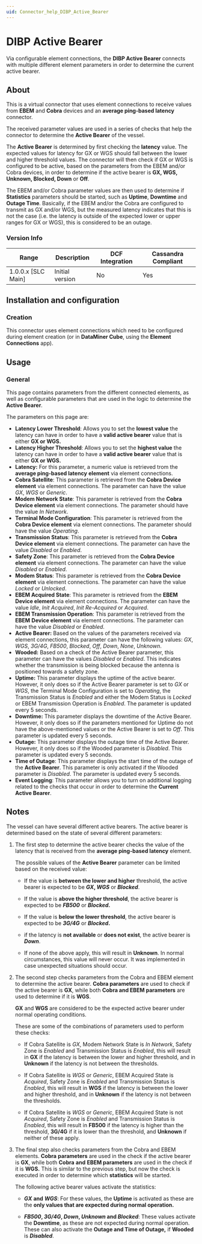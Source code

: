 ```yaml
---
uid: Connector_help_DIBP_Active_Bearer
---
```


# DIBP Active Bearer

Via configurable element connections, the **DIBP Active Bearer** connects with multiple different element parameters in order to determine the current active bearer.

## About

This is a virtual connector that uses element connections to receive values from **EBEM** and **Cobra** devices and an **average ping-based latency** connector.

The received parameter values are used in a series of checks that help the connector to determine the **Active Bearer** of the vessel.

The **Active Bearer** is determined by first checking the **latency** value. The expected values for latency for GX or WGS should fall between the lower and higher threshold values. The connector will then check if GX or WGS is configured to be active, based on the parameters from the EBEM and/or Cobra devices, in order to determine if the active bearer is **GX, WGS, Unknown, Blocked, Down** or **Off**.

The EBEM and/or Cobra parameter values are then used to determine if **Statistics** parameters should be started, such as **Uptime**, **Downtime** and **Outage Time**. Basically, if the EBEM and/or the Cobra are configured to transmit as GX and/or WGS, but the measured latency indicates that this is not the case (i.e. the latency is outside of the expected lower or upper ranges for GX or WGS), this is considered to be an outage.

### Version Info

| Range | Description | DCF Integration | Cassandra Compliant |
|----------------------|-----------------|---------------------|-------------------------|
| 1.0.0.x \[SLC Main\] | Initial version | No                  | Yes                     |

## Installation and configuration

### Creation

This connector uses element connections which need to be configured during element creation (or in **DataMiner Cube**, using the **Element Connections** app).

## Usage

### General

This page contains parameters from the different connected elements, as well as configurable parameters that are used in the logic to determine the **Active Bearer**.

The parameters on this page are:

- **Latency Lower Threshold**: Allows you to set the **lowest value** the latency can have in order to have a **valid active bearer** value that is either **GX or WGS.**
- **Latency Higher Threshold**: Allows you to set the **highest value** the latency can have in order to have a **valid active bearer** value that is either **GX or WGS.**
- **Latency:** For this parameter, a numeric value is retrieved trom the **average ping-based latency** **element** via element connections.
- **Cobra Satellite**: This parameter is retrieved from the **Cobra Device element** via element connections. The parameter can have the value *GX*, *WGS* or *Generic*.
- **Modem Network State**: This parameter is retrieved from the **Cobra Device element** via element connections. The parameter should have the value *In Network*.
- **Terminal Mode Configuration**: This parameter is retrieved from the **Cobra Device element** via element connections. The parameter should have the value *Operating*.
- **Transmission** **Status**: This parameter is retrieved from the **Cobra Device element** via element connections. The parameter can have the value *Disabled* or *Enabled*.
- **Safety Zone**: This parameter is retrieved from the **Cobra Device element** via element connections. The parameter can have the value *Disabled* or *Enabled*.
- **Modem Status**: This parameter is retrieved from the **Cobra Device element** via element connections. The parameter can have the value *Locked* or *Unlocked*.
- **EBEM Acquired State**: This parameter is retrieved from the **EBEM Device element** via element connections. The parameter can have the value *Idle*, *Init Acquired*, *Init Re-Acquired* or *Acquired*.
- **EBEM Transmission Operation**: This parameter is retrieved from the **EBEM** **Device element** via element connections. The parameter can have the value *Disabled* or *Enabled*.
- **Active Bearer:** Based on the values of the parameters received via element connections, this parameter can have the following values: *GX*, *WGS*, *3G/4G*, *FB500*, *Blocked*, *Off*, *Down*, *None*, *Unknown*.
- **Wooded:** Based on a check of the Active Bearer parameter, this parameter can have the values *Disabled* or *Enabled*. This indicates whether the transmission is being blocked because the antenna is positioned towards a safety zone.
- **Uptime:** This parameter displays the uptime of the active bearer. However, it only does so if the Active Bearer parameter is set to *GX* or *WGS*, the Terminal Mode Configuration is set to *Operating*, the Transmission Status is *Enabled* and either the Modem Status is *Locked* or EBEM Transmission Operation is *Enabled*. The parameter is updated every 5 seconds.
- **Downtime:** This parameter displays the downtime of the Active Bearer. However, it only does so if the parameters mentioned for Uptime do not have the above-mentioned values or the Active Bearer is set to *Off*. This parameter is updated every 5 seconds.
- **Outage:** This parameter displays the outage time of the Active Bearer. However, it only does so if the Wooded parameter is *Disabled*. This parameter is updated every 5 seconds.
- **Time of Outage**: This parameter displays the start time of the outage of the **Active Bearer**. This parameter is only activated if the Wooded parameter is *Disabled*. The parameter is updated every 5 seconds.
- **Event Logging**: This parameter allows you to turn on additional logging related to the checks that occur in order to determine the **Current Active Bearer**.

## Notes

The vessel can have several different active bearers. The active bearer is determined based on the state of several different parameters:

1. The first step to determine the active bearer checks the value of the latency that is received from the **average ping-based latency** element.

   The possible values of the **Active Bearer** parameter can be limited based on the received value:

   - If the value is **between the lower and higher** threshold, the active bearer is expected to be ***GX*, *WGS*** or ***Blocked***.

   - If the value is **above the higher threshold**, the active bearer is expected to be ***FB500*** or ***Blocked*.**

   - If the value is **below the lower threshold**, the active bearer is expected to be ***3G/4G*** or ***Blocked*.**

   - if the latency is **not available** or **does not exist**, the active bearer is ***Down***.

   - If none of the above apply, this will result in **Unknown**. In normal circumstances, this value will never occur. It was implemented in case unexpected situations should occur.

1. The second step checks parameters from the Cobra and EBEM element to determine the active bearer. **Cobra parameters** are used to check if the active bearer is **GX**, while both **Cobra and EBEM parameters** are used to determine if it is **WGS**.

   **GX** and **WGS** are considered to be the expected active bearer under normal operating conditions.

   These are some of the combinations of parameters used to perform these checks:

   - If Cobra Satellite is *GX*, Modem Network State is *In Network*, Safety Zone is *Enabled* and Transmission Status is *Enabled*, this will result in **GX** if the latency is between the lower and higher threshold, and in **Unknown** if the latency is not between the thresholds.

   - If Cobra Satellite is *WGS* or *Generic*, EBEM Acquired State is *Acquired*, Safety Zone is *Enabled* and Transmission Status is *Enabled*, this will result in **WGS** if the latency is between the lower and higher threshold, and in **Unknown** if the latency is not between the thresholds.

   - If Cobra Satellite is *WGS* or *Generic*, EBEM Acquired State is not *Acquired*, Safety Zone is *Enabled* and Transmission Status is *Enabled*, this will result in **FB500** if the latency is higher than the threshold, **3G/4G** if it is lower than the threshold, and **Unknown** if neither of these apply.

1. The final step also checks parameters from the Cobra and EBEM elements. **Cobra** **parameters** are used in the check if the active bearer is **GX**, while both **Cobra** **and** **EBEM parameters** are used in the check if it is **WGS.** This is similar to the previous step, but now the check is executed in order to determine which **statistics** will be started.

   The following active bearer values activate the statistics:

   - ***GX*** **and** ***WGS***: For these values, the **Uptime** is activated as these are the **only values that are expected during normal operation.**

   - ***FB500*, *3G/4G*, *Down*, *Unknown* and *Blocked***: These values activate the **Downtime**, as these are not expected during normal operation. These can also activate the **Outage and Time of Outage,** if **Wooded** is ***Disabled***.
